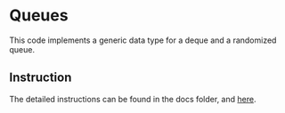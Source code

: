 # Queues

This code implements a generic data type for a deque and a randomized queue.

## Instruction

The detailed instructions can be found in the docs folder, and [here](https://coursera.cs.princeton.edu/algs4/assignments/queues/specification.php).

